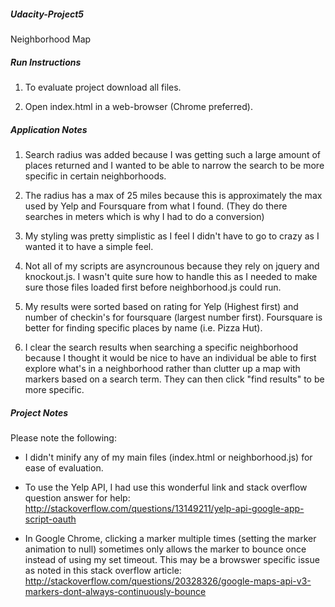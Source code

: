 ##### Udacity-Project5

Neighborhood Map

##### Run Instructions

 1) To evaluate project download all files.
 
 2) Open index.html in a web-browser (Chrome preferred).
 

##### Application Notes
 1) Search radius was added because I was getting such a large amount of places returned and I wanted to be able to narrow the search to be more specific in certain neighborhoods.
 
 2) The radius has a max of 25 miles because this is approximately the max used by Yelp and Foursquare from what I found. (They do there searches in meters which is why I had to do a conversion)
 
 3) My styling was pretty simplistic as I feel I didn't have to go to crazy as I wanted it to have a simple feel.
 
 4) Not all of my scripts are asyncrounous because they rely on jquery and knockout.js. I wasn't quite sure how to handle this as I needed to make sure those files loaded first before neighborhood.js could run.
 
 5) My results were sorted based on rating for Yelp (Highest first) and number of checkin's for foursquare (largest number first). Foursquare is better for finding specific places by name (i.e. Pizza Hut).
 
 6) I clear the search results when searching a specific neighborhood because I thought it would be nice to have an individual be able to first explore what's in a neighborhood rather than clutter up a map with markers based on a search term. They can then click "find results" to be more specific.


##### Project Notes

Please note the following:

- I didn't minify any of my main files (index.html or neighborhood.js) for ease of evaluation.

- To use the Yelp API, I had use this wonderful link and stack overflow question answer for help:
	http://stackoverflow.com/questions/13149211/yelp-api-google-app-script-oauth

- In Google Chrome, clicking a marker multiple times (setting the marker animation to null) sometimes only allows the marker to bounce once instead of using my set timeout. This may be a browswer specific issue as noted in this stack overflow article:
 	http://stackoverflow.com/questions/20328326/google-maps-api-v3-markers-dont-always-continuously-bounce
